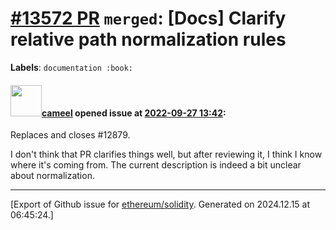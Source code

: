 # [\#13572 PR](https://github.com/ethereum/solidity/pull/13572) `merged`: [Docs] Clarify relative path normalization rules
**Labels**: `documentation :book:`


#### <img src="https://avatars.githubusercontent.com/u/137030?v=4" width="50">[cameel](https://github.com/cameel) opened issue at [2022-09-27 13:42](https://github.com/ethereum/solidity/pull/13572):

Replaces and closes #12879.

I don't think that PR clarifies things well, but after reviewing it, I think I know where it's coming from. The current description is indeed a bit unclear about normalization.




-------------------------------------------------------------------------------



[Export of Github issue for [ethereum/solidity](https://github.com/ethereum/solidity). Generated on 2024.12.15 at 06:45:24.]
